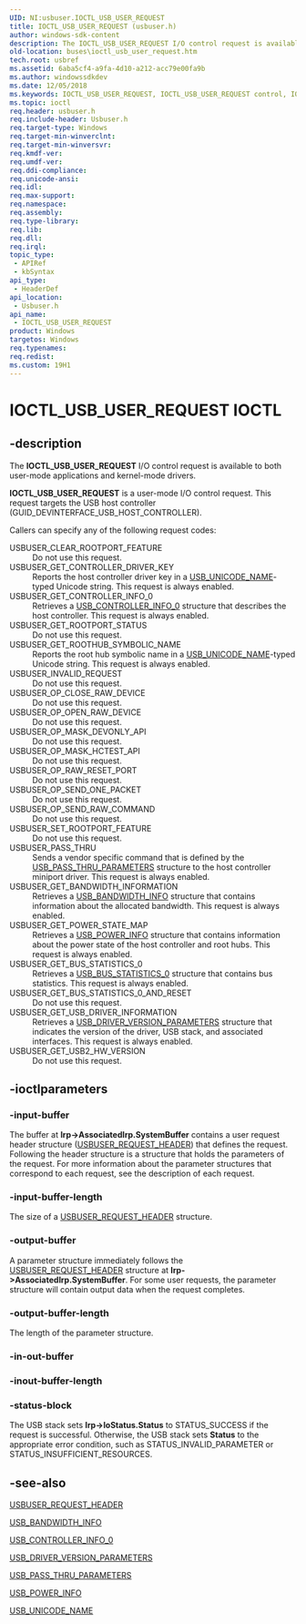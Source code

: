 ```yaml
---
UID: NI:usbuser.IOCTL_USB_USER_REQUEST
title: IOCTL_USB_USER_REQUEST (usbuser.h)
author: windows-sdk-content
description: The IOCTL_USB_USER_REQUEST I/O control request is available to both user-mode applications and kernel-mode drivers.
old-location: buses\ioctl_usb_user_request.htm
tech.root: usbref
ms.assetid: 6aba5cf4-a9fa-4d10-a212-acc79e00fa9b
ms.author: windowssdkdev
ms.date: 12/05/2018
ms.keywords: IOCTL_USB_USER_REQUEST, IOCTL_USB_USER_REQUEST control, IOCTL_USB_USER_REQUEST control code [Buses], buses.ioctl_usb_user_request, usbirp_7409a5c0-756e-45ea-b2f5-0b73d91c9225.xml, usbuser/IOCTL_USB_USER_REQUEST
ms.topic: ioctl
req.header: usbuser.h
req.include-header: Usbuser.h
req.target-type: Windows
req.target-min-winverclnt: 
req.target-min-winversvr: 
req.kmdf-ver: 
req.umdf-ver: 
req.ddi-compliance: 
req.unicode-ansi: 
req.idl: 
req.max-support: 
req.namespace: 
req.assembly: 
req.type-library: 
req.lib: 
req.dll: 
req.irql: 
topic_type:
 - APIRef
 - kbSyntax
api_type:
 - HeaderDef
api_location:
 - Usbuser.h
api_name:
 - IOCTL_USB_USER_REQUEST
product: Windows
targetos: Windows
req.typenames: 
req.redist: 
ms.custom: 19H1
---
```


# IOCTL_USB_USER_REQUEST IOCTL


## -description


The <b>IOCTL_USB_USER_REQUEST</b> I/O control request is available to both user-mode applications and kernel-mode drivers. 

<b>IOCTL_USB_USER_REQUEST</b> is a user-mode I/O control request. This request targets the USB host controller (GUID_DEVINTERFACE_USB_HOST_CONTROLLER).

Callers can specify any of the following request codes:


<dl>
<dt><a id="USBUSER_CLEAR_ROOTPORT_FEATURE"></a><a id="usbuser_clear_rootport_feature"></a>USBUSER_CLEAR_ROOTPORT_FEATURE</dt>
<dd>
Do not use this request.

</dd>
<dt><a id="USBUSER_GET_CONTROLLER_DRIVER_KEY"></a><a id="usbuser_get_controller_driver_key"></a>USBUSER_GET_CONTROLLER_DRIVER_KEY</dt>
<dd>
Reports the host controller driver key in a <a href="https://msdn.microsoft.com/d388332c-2f7c-410f-88f4-d0e56fed7a99">USB_UNICODE_NAME</a>-typed Unicode string. This request is always enabled.

</dd>
<dt><a id="USBUSER_GET_CONTROLLER_INFO_0"></a><a id="usbuser_get_controller_info_0"></a>USBUSER_GET_CONTROLLER_INFO_0</dt>
<dd>
Retrieves a <a href="https://msdn.microsoft.com/fcd88eb4-4fba-445a-b266-d89db8db1a55">USB_CONTROLLER_INFO_0</a> structure that describes the host controller. This request is always enabled.

</dd>
<dt><a id="USBUSER_GET_ROOTPORT_STATUS"></a><a id="usbuser_get_rootport_status"></a>USBUSER_GET_ROOTPORT_STATUS</dt>
<dd>
Do not use this request.

</dd>
<dt><a id="USBUSER_GET_ROOTHUB_SYMBOLIC_NAME"></a><a id="usbuser_get_roothub_symbolic_name"></a>USBUSER_GET_ROOTHUB_SYMBOLIC_NAME</dt>
<dd>
Reports the root hub symbolic name in a <a href="https://msdn.microsoft.com/d388332c-2f7c-410f-88f4-d0e56fed7a99">USB_UNICODE_NAME</a>-typed Unicode string. This request is always enabled.

</dd>
<dt><a id="USBUSER_INVALID_REQUEST"></a><a id="usbuser_invalid_request"></a>USBUSER_INVALID_REQUEST</dt>
<dd>
Do not use this request.

</dd>
<dt><a id="USBUSER_OP_CLOSE_RAW_DEVICE"></a><a id="usbuser_op_close_raw_device"></a>USBUSER_OP_CLOSE_RAW_DEVICE</dt>
<dd>
Do not use this request.

</dd>
<dt><a id="USBUSER_OP_OPEN_RAW_DEVICE"></a><a id="usbuser_op_open_raw_device"></a>USBUSER_OP_OPEN_RAW_DEVICE</dt>
<dd>
Do not use this request.

</dd>
<dt><a id="USBUSER_OP_MASK_DEVONLY_API"></a><a id="usbuser_op_mask_devonly_api"></a>USBUSER_OP_MASK_DEVONLY_API</dt>
<dd>
Do not use this request.

</dd>
<dt><a id="USBUSER_OP_MASK_HCTEST_API"></a><a id="usbuser_op_mask_hctest_api"></a>USBUSER_OP_MASK_HCTEST_API</dt>
<dd>
Do not use this request.

</dd>
<dt><a id="USBUSER_OP_RAW_RESET_PORT"></a><a id="usbuser_op_raw_reset_port"></a>USBUSER_OP_RAW_RESET_PORT</dt>
<dd>
Do not use this request.

</dd>
<dt><a id="USBUSER_OP_SEND_ONE_PACKET"></a><a id="usbuser_op_send_one_packet"></a>USBUSER_OP_SEND_ONE_PACKET</dt>
<dd>
Do not use this request.

</dd>
<dt><a id="USBUSER_OP_SEND_RAW_COMMAND"></a><a id="usbuser_op_send_raw_command"></a>USBUSER_OP_SEND_RAW_COMMAND</dt>
<dd>
Do not use this request.

</dd>
<dt><a id="USBUSER_SET_ROOTPORT_FEATURE"></a><a id="usbuser_set_rootport_feature"></a>USBUSER_SET_ROOTPORT_FEATURE</dt>
<dd>
Do not use this request.

</dd>
<dt><a id="USBUSER_PASS_THRU"></a><a id="usbuser_pass_thru"></a>USBUSER_PASS_THRU</dt>
<dd>
Sends a vendor specific command that is defined by the <a href="https://msdn.microsoft.com/04a29463-af7b-44a4-aac1-20f386c7dd20">USB_PASS_THRU_PARAMETERS</a> structure to the host controller miniport driver. This request is always enabled.

</dd>
<dt><a id="USBUSER_GET_BANDWIDTH_INFORMATION"></a><a id="usbuser_get_bandwidth_information"></a>USBUSER_GET_BANDWIDTH_INFORMATION</dt>
<dd>
Retrieves a <a href="https://msdn.microsoft.com/33983bed-9794-4deb-8d30-1089eee9eb9c">USB_BANDWIDTH_INFO</a> structure that contains information about the allocated bandwidth. This request is always enabled.

</dd>
<dt><a id="USBUSER_GET_POWER_STATE_MAP"></a><a id="usbuser_get_power_state_map"></a>USBUSER_GET_POWER_STATE_MAP</dt>
<dd>
Retrieves a <a href="https://msdn.microsoft.com/b4f35d7e-b0e3-44d9-8e41-1752cb0af5ef">USB_POWER_INFO</a> structure that contains information about the power state of the host controller and root hubs. This request is always enabled.

</dd>
<dt><a id="USBUSER_GET_BUS_STATISTICS_0"></a><a id="usbuser_get_bus_statistics_0"></a>USBUSER_GET_BUS_STATISTICS_0</dt>
<dd>
Retrieves a <a href="https://msdn.microsoft.com/d9673718-c39c-4f26-8d59-553366b8bd0a">USB_BUS_STATISTICS_0</a> structure that contains bus statistics. This request is always enabled.

</dd>
<dt><a id="USBUSER_GET_BUS_STATISTICS_0_AND_RESET"></a><a id="usbuser_get_bus_statistics_0_and_reset"></a>USBUSER_GET_BUS_STATISTICS_0_AND_RESET</dt>
<dd>
Do not use this request.

</dd>
<dt><a id="USBUSER_GET_USB_DRIVER_INFORMATION"></a><a id="usbuser_get_usb_driver_information"></a>USBUSER_GET_USB_DRIVER_INFORMATION</dt>
<dd>
Retrieves a <a href="https://msdn.microsoft.com/0d90e857-c3bb-484d-8895-1a29fdf656b1">USB_DRIVER_VERSION_PARAMETERS</a> structure that indicates the version of the driver, USB stack, and associated interfaces. This request is always enabled.

</dd>
<dt><a id="USBUSER_GET_USB2_HW_VERSION"></a><a id="usbuser_get_usb2_hw_version"></a>USBUSER_GET_USB2_HW_VERSION</dt>
<dd>
Do not use this request.

</dd>
</dl>

## -ioctlparameters




### -input-buffer

The buffer at <b>Irp-&gt;AssociatedIrp.SystemBuffer</b> contains a user request header structure (<a href="https://msdn.microsoft.com/f5f1e136-f603-4f9a-8ebb-8f6ad847e04d">USBUSER_REQUEST_HEADER</a>) that defines the request. Following the header structure is a structure that holds the parameters of the request. For more information about the parameter structures that correspond to each request, see the description of each request.


### -input-buffer-length

The size of a <a href="https://msdn.microsoft.com/f5f1e136-f603-4f9a-8ebb-8f6ad847e04d">USBUSER_REQUEST_HEADER</a> structure.


### -output-buffer

A parameter structure immediately follows the <a href="https://msdn.microsoft.com/f5f1e136-f603-4f9a-8ebb-8f6ad847e04d">USBUSER_REQUEST_HEADER</a> structure at <b>Irp-&gt;AssociatedIrp.SystemBuffer</b>. For some user requests, the parameter structure will contain output data when the request completes.


### -output-buffer-length

The length of the parameter structure.


### -in-out-buffer



<text></text>




### -inout-buffer-length



<text></text>




### -status-block

The USB stack sets <b>Irp-&gt;IoStatus.Status</b> to STATUS_SUCCESS if the request is successful. Otherwise, the USB stack sets <b>Status</b> to the appropriate error condition, such as STATUS_INVALID_PARAMETER or STATUS_INSUFFICIENT_RESOURCES.


## -see-also




<a href="https://msdn.microsoft.com/f5f1e136-f603-4f9a-8ebb-8f6ad847e04d">USBUSER_REQUEST_HEADER</a>



<a href="https://msdn.microsoft.com/33983bed-9794-4deb-8d30-1089eee9eb9c">USB_BANDWIDTH_INFO</a>



<a href="https://msdn.microsoft.com/fcd88eb4-4fba-445a-b266-d89db8db1a55">USB_CONTROLLER_INFO_0</a>



<a href="https://msdn.microsoft.com/0d90e857-c3bb-484d-8895-1a29fdf656b1">USB_DRIVER_VERSION_PARAMETERS</a>



<a href="https://msdn.microsoft.com/04a29463-af7b-44a4-aac1-20f386c7dd20">USB_PASS_THRU_PARAMETERS</a>



<a href="https://msdn.microsoft.com/b4f35d7e-b0e3-44d9-8e41-1752cb0af5ef">USB_POWER_INFO</a>



<a href="https://msdn.microsoft.com/d388332c-2f7c-410f-88f4-d0e56fed7a99">USB_UNICODE_NAME</a>
 

 

